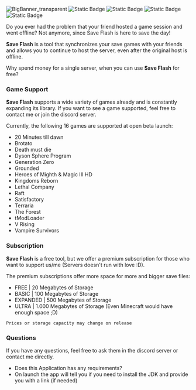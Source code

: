 ![BigBanner_transparent](https://github.com/ShuraBlack/SaveFlash/assets/69372954/febfba39-593f-4e6b-9baa-091820c98aee)
![Static Badge](https://img.shields.io/badge/Download-Github_Release-blue?style=for-the-badge&logo=github&logoColor=blue) ![Static Badge](https://img.shields.io/badge/Supported_Games-16-orange?style=for-the-badge) ![Static Badge](https://img.shields.io/badge/Open_Beta-Launch-green?style=for-the-badge)
 ![Static Badge](https://img.shields.io/badge/Closed_Source--purple?style=for-the-badge)



Do you ever had the problem that your friend hosted a game session and went offline?
Not anymore, since Save Flash is here to save the day!

**Save Flash** is a tool that synchronizes your save games with your friends and allows you
to continue to host the server, even after the original host is offline.

Why spend money for a single server, when you can use **Save Flash** for free?

### Game Support

**Save Flash** supports a wide variety of games already and is constantly expanding its library.
If you want to see a game supported, feel free to contact me or join the discord server.

Currently, the following 16 games are supported at open beta launch:
- 20 Minutes till dawn
- Brotato
- Death must die
- Dyson Sphere Program
- Generation Zero
- Grounded
- Heroes of Mighth & Magic III HD
- Kingdoms Reborn
- Lethal Company
- Raft
- Satisfactory
- Terraria
- The Forest
- tModLoader
- V Rising
- Vampire Survivors

### Subscription

**Save Flash** is a free tool, but we offer a premium subscription for those who want to support us/me (Servers doesn't run with love :D).

The premium subscriptions offer more space for more and bigger save files:
- FREE | 20 Megabytes of Storage
- BASIC | 100 Megabytes of Storage
- EXPANDED | 500 Megabytes of Storage
- ULTRA | 1.000 Megabytes of Storage 
  (Even Minecraft would have enough space ;D)

`Prices or storage capacity may change on release`

### Questions

If you have any questions, feel free to ask them in the discord server or contact me directly.
- Does this Application has any requirements?
 - On launch the app will tell you if you need to install the JDK and provide you with a link (if needed)
